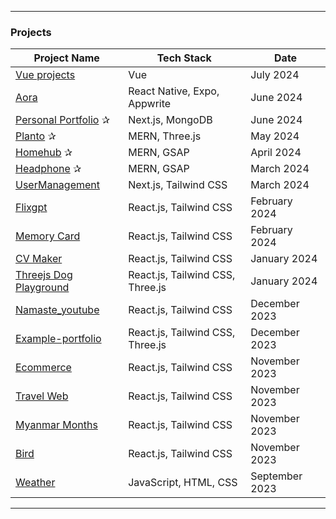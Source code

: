 <!--
### 🌐 My Portfolio

- <p>
    <a href="https://nwin.dev">Live demo</a>
  </p>

---

### Get in Touch

- **Email:** [nwin.developer@gmail.com](mailto:nwin.developer@gmail.com)
- **GitHub:** [nandarwin19](https://github.com/nandarwin19)
  

---

### 🛠 Skills & Tools

<p>
   <img src="https://img.shields.io/badge/react-%2320232a.svg?style=flat-square&logo=react&logoColor=%2361DAFB" alt="React" />
  <img src="https://img.shields.io/badge/Next-black?style=flat-square&logo=next.js&logoColor=white" alt="Next JS" />
  <img src="https://img.shields.io/badge/tailwindcss-%2338B2AC.svg?style=flat-square&logo=tailwind-css&logoColor=white" alt="TailwindCSS" />
  <img src="https://img.shields.io/badge/css3-%231572B6.svg?style=flat-square&logo=css3&logoColor=white" alt="CSS3" />
  <img src="https://img.shields.io/badge/html5-%23E34F26.svg?style=flat-square&logo=html5&logoColor=white" alt="HTML5" />
  <img src="https://img.shields.io/badge/ThreeJS-black?style=flat-square&logo=three.js&logoColor=white" alt="ThreeJS" />
  <img src="https://img.shields.io/badge/GreenSock-88CE02?style=flat-square&logo=greensock&logoColor=white" alt="GreenSock" />
  <img src="https://img.shields.io/badge/javascript-%23323330.svg?style=flat-square&logo=javascript&logoColor=%23F7DF1E" alt="JavaScript" />
  <img src="https://img.shields.io/badge/typescript-%23007ACC.svg?style=flat-square&logo=typescript&logoColor=white" alt="TypeScript" />
  <img src="https://img.shields.io/badge/node.js-6DA55F?style=flat-square&logo=node.js&logoColor=white" alt="NodeJS" />
  <img src="https://img.shields.io/badge/express.js-%23404d59.svg?style=flat-square&logo=express&logoColor=%2361DAFB" alt="Express.js" />
  <img src="https://img.shields.io/badge/react_native-%2320232a.svg?style=flat-square&logo=react&logoColor=%2361DAFB" alt="React Native" />
  <img src="https://img.shields.io/badge/Framer-black?style=flat-square&logo=framer&logoColor=blue" alt="Framer Motion" />
  <img src="https://img.shields.io/badge/Strapi-%232E7EEA.svg?style=flat-square&logo=strapi&logoColor=white" alt="Strapi" />
  <img src="https://img.shields.io/badge/MongoDB-%234ea94b.svg?style=flat-square&logo=mongodb&logoColor=white" alt="MongoDB" />
  <img src="https://img.shields.io/badge/figma-%23F24E1E.svg?style=flat-square&logo=figma&logoColor=white" alt="Figma" />
  <img src="https://img.shields.io/badge/Appwrite-0052CC?style=flat-square&logo=appwrite&logoColor=white" alt="Appwrite" />
  <img src="https://img.shields.io/badge/expo-1C1E24?style=flat-square&logo=expo&logoColor=white" alt="Expo" />
 <img src="https://img.shields.io/badge/react-%2320232a.svg?style=flat-square&logo=react&logoColor=%2361DAFB" alt="React" />
  <img src="https://img.shields.io/badge/Next-black?style=flat-square&logo=next.js&logoColor=white" alt="Next JS" />
  <img src="https://img.shields.io/badge/node.js-6DA55F?style=flat-square&logo=node.js&logoColor=white" alt="NodeJS" />
  <img src="https://img.shields.io/badge/GreenSock-88CE02?style=flat-square&logo=greensock&logoColor=white" alt="GreenSock" />
  <img src="https://img.shields.io/badge/javascript-%23323330.svg?style=flat-square&logo=javascript&logoColor=%23F7DF1E" alt="JavaScript" />
  <img src="https://img.shields.io/badge/typescript-%23007ACC.svg?style=flat-square&logo=typescript&logoColor=white" alt="TypeScript" />
  <img src="https://img.shields.io/badge/MongoDB-%234ea94b.svg?style=flat-square&logo=mongodb&logoColor=white" alt="MongoDB" />
</p>
 -->
---

### Projects

<table>
  <thead>
    <tr>
      <th>Project Name</th>
      <th>Tech Stack</th>
      <th>Date</th>
    </tr>
  </thead>
  <tbody>
   <tr>
      <td><a href="https://github.com/nandarwin19/vue-projects">Vue projects</a></td>
      <td>Vue</td>
      <td>July 2024</td>
    </tr>
    <!-- <tr>
      <td><a href="#">Threejs Portfolio (still)</a> ✰</td>
      <td>Three.js, JS</td>
      <td>June 2024</td>
    </tr> -->
      <!--       <tr>
      <td><a href="https://github.com/nandarwin19/finance">Finance</a></td>
      <td></td>
      <td>July 2024</td>
    </tr> -->
<!--       <tr>
      <td><a href="https://github.com/nandarwin19/duolingo-clone">Duolingo clone</a></td>
      <td> Nextjs, Drizzle, Stripe</td>
      <td>July 2024</td>
    </tr> -->
    <tr>
      <td><a href="https://github.com/nandarwin19/aora">Aora</a></td>
      <td>React Native, Expo, Appwrite</td>
      <td>June 2024</td>
    </tr>
    <tr>
      <td><a href="https://nwin.dev">Personal Portfolio</a> ✰</td>
      <td>Next.js, MongoDB</td>
      <td>June 2024</td>
    </tr>
    <tr>
      <td><a href="https://planto-opqq.onrender.com">Planto</a> ✰</td>
      <td>MERN, Three.js</td>
      <td>May 2024</td>
    </tr>
    <tr>
      <td><a href="https://homehunthub.onrender.com/">Homehub</a> ✰</td>
      <td>MERN, GSAP</td>
      <td>April 2024</td>
    </tr>
    <tr>
      <td><a href="https://headphones-nwin-main-7b5hp07uf-nwins-projects-cefa4bac.vercel.app">Headphone</a> ✰</td>
      <td>MERN, GSAP</td>
      <td>March 2024</td>
    </tr>
    <tr>
      <td><a href="https://nwin-usermanagement.netlify.app/">UserManagement</a></td>
      <td>Next.js, Tailwind CSS</td>
      <td>March 2024</td>
    </tr>
    <tr>
      <td><a href="https://flixgpt-nwin.netlify.app">Flixgpt</a></td>
      <td>React.js, Tailwind CSS</td>
      <td>February 2024</td>
    </tr>
    <tr>
      <td><a href="https://65d793ecaacb781f691c85a0--cheery-faun-c966dd.netlify.app/">Memory Card</a></td>
      <td>React.js, Tailwind CSS</td>
      <td>February 2024</td>
    </tr>
    <tr>
      <td><a href="https://65ae299a31747e078735960d--luxury-madeleine-fc7e9c.netlify.app">CV Maker</a></td>
      <td>React.js, Tailwind CSS</td>
      <td>January 2024</td>
    </tr>
    <tr>
      <td><a href="https://6592f222b4d60ce2812e62ec--courageous-fairy-a84af4.netlify.app/">Threejs Dog Playground</a></td>
      <td>React.js, Tailwind CSS, Three.js</td>
      <td>January 2024</td>
    </tr>
    <tr>
      <td><a href="https://shimmering-begonia-d854a4.netlify.app/">Namaste_youtube</a></td>
      <td>React.js, Tailwind CSS</td>
      <td>December 2023</td>
    </tr>
    <tr>
      <td><a href="https://legendary-granita-8380ae.netlify.app/">Example-portfolio</a></td>
      <td>React.js, Tailwind CSS, Three.js</td>
      <td>December 2023</td>
    </tr>
    <tr>
      <td><a href="https://steady-zabaione-ff4f33.netlify.app">Ecommerce</a></td>
      <td>React.js, Tailwind CSS</td>
      <td>November 2023</td>
    </tr>
    <tr>
      <td><a href="https://incandescent-torte-cb7f20.netlify.app/">Travel Web</a></td>
      <td>React.js, Tailwind CSS</td>
      <td>November 2023</td>
    </tr>
    <tr>
      <td><a href="https://65647ef2fbcc753368c6509b--glowing-tiramisu-31f44c.netlify.app/">Myanmar Months</a></td>
      <td>React.js, Tailwind CSS</td>
      <td>November 2023</td>
    </tr>
    <tr>
      <td><a href="https://birds-n.netlify.app/">Bird</a></td>
      <td>React.js, Tailwind CSS</td>
      <td>November 2023</td>
    </tr>
    <tr>
      <td><a href="https://nwin19.github.io/weather/">Weather</a></td>
      <td>JavaScript, HTML, CSS</td>
      <td>September 2023</td>
    </tr>
  </tbody>
</table>

---


